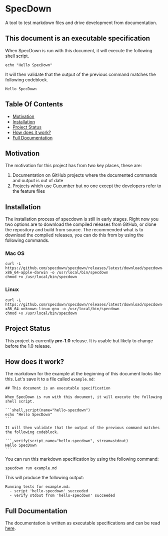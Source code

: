 # SpecDown

A tool to test markdown files and drive development from documentation.

## This document is an executable specification

When SpecDown is run with this document, it will execute the following shell script.

```shell,script(name="hello-specdown")
echo "Hello SpecDown"
```

It will then validate that the output of the previous command matches the following codeblock.

```,verify(script_name="hello-specdown", stream=stdout)
Hello SpecDown
```

## Table Of Contents

- [Motivation](#motivation)
- [Installation](#installation)
- [Project Status](#project-status)
- [How does it work?](#how-does-it-work)
- [Full Documentation](#full-documentation)

## Motivation

The motivation for this project has from two key places, these are:

1. Documentation on GitHub projects where the documented commands and output is out of date
2. Projects which use Cucumber but no one except the developers refer to the feature files

## Installation

The installation process of specdown is still in early stages.
Right now you two options are to download the compiled releases from GitHub, or clone the repository and build from source.
The recommended what is to download the compiled releases, you can do this from by using the following commands.

### Mac OS

```shell,skip()
curl -L https://github.com/specdown/specdown/releases/latest/download/specdown-x86_64-apple-darwin -o /usr/local/bin/specdown
chmod +x /usr/local/bin/specdown
```

### Linux

```shell,skip()
curl -L https://github.com/specdown/specdown/releases/latest/download/specdown-x86_64-unknown-linux-gnu -o /usr/local/bin/specdown
chmod +x /usr/local/bin/specdown
```

## Project Status

This project is currently **pre-1.0** release.
It is usable but likely to change before the 1.0 release.

## How does it work?

The markdown for the example at the beginning of this document looks like this.
Let's save it to a file called `example.md`:

~~~markdown,file(path="example.md")
## This document is an executable specification

When SpecDown is run with this document, it will execute the following shell script.

```shell,script(name="hello-specdown")
echo "Hello SpecDown"
```

It will then validate that the output of the previous command matches the following codeblock.

```,verify(script_name="hello-specdown", stream=stdout)
Hello SpecDown
```
~~~

You can run this markdown specification by using the following command:

```shell,script(name="example")
specdown run example.md
```

This will produce the following output:

```text,verify(script_name="example", stream=stdout)
Running tests for example.md:
  - script 'hello-specdown' succeeded
  - verify stdout from 'hello-specdown' succeeded
```

## Full Documentation

The documentation is written as executable specifications and can be read [here](./docs/index.md).
